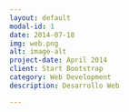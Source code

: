 ```yaml
---
layout: default
modal-id: 1
date: 2014-07-18
img: web.png
alt: image-alt
project-date: April 2014
client: Start Bootstrap
category: Web Development
description: Desarrollo Web

---
```

